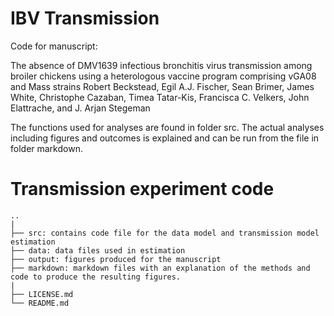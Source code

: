 # IBV Transmission
Code for manuscript:

The absence of DMV1639 infectious bronchitis virus transmission among broiler chickens using a heterologous vaccine program comprising vGA08 and Mass strains
Robert Beckstead, Egil A.J. Fischer, Sean Brimer, James White, Christophe Cazaban, Timea Tatar-Kis, Francisca C. Velkers, John Elattrache, and J. Arjan Stegeman

The functions used for analyses are found in folder src. The actual analyses including figures and outcomes is explained and can be run from the file in folder markdown.


# Transmission experiment code
```
..
|
├── src: contains code file for the data model and transmission model estimation
├── data: data files used in estimation
├── output: figures produced for the manuscript
├── markdown: markdown files with an explanation of the methods and code to produce the resulting figures.
|
├── LICENSE.md
└── README.md 
```
